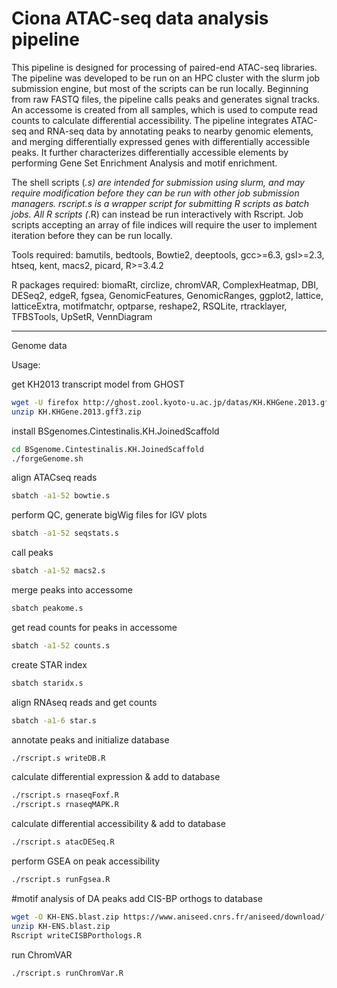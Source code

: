 # Ciona ATAC-seq data analysis pipeline
This pipeline is designed for processing of paired-end ATAC-seq libraries.
The pipeline was developed to be run on an HPC cluster with the slurm job submission engine, but most of the scripts can be run locally. Beginning from raw FASTQ files, the pipeline calls peaks and generates signal tracks. An accessome is created from all samples, which is used to compute read counts to calculate differential accessibility. The pipeline integrates ATAC-seq and RNA-seq data by annotating peaks to nearby genomic elements, and merging differentially expressed genes with differentially accessible peaks. It further characterizes differentially accessible elements by performing Gene Set Enrichment Analysis and motif enrichment.

The shell scripts (*.s) are intended for submission using slurm, and may require modification before they can be run with other job submission managers.
rscript.s is a wrapper script for submitting R scripts as batch jobs. All R scripts (*.R) can instead be run interactively with Rscript.
Job scripts accepting an array of file indices will require the user to implement iteration before they can be run locally.

Tools required: bamutils, bedtools, Bowtie2, deeptools, gcc>=6.3, gsl>=2.3, htseq, kent, macs2, picard, R>=3.4.2 

R packages required:  biomaRt, circlize, chromVAR, ComplexHeatmap, DBI, DESeq2, edgeR, fgsea, GenomicFeatures, GenomicRanges, ggplot2, lattice, latticeExtra, motifmatchr, optparse, reshape2, RSQLite, rtracklayer, TFBSTools, UpSetR, VennDiagram

----------------------------
Genome data

Usage:

get KH2013 transcript model from GHOST
```bash
wget -U firefox http://ghost.zool.kyoto-u.ac.jp/datas/KH.KHGene.2013.gff3.zip
unzip KH.KHGene.2013.gff3.zip
```

install BSgenomes.Cintestinalis.KH.JoinedScaffold
```bash
cd BSgenome.Cintestinalis.KH.JoinedScaffold
./forgeGenome.sh
```
align ATACseq reads
```bash
sbatch -a1-52 bowtie.s
```
perform QC, generate bigWig files for IGV plots
```bash
sbatch -a1-52 seqstats.s
```
call peaks
```bash
sbatch -a1-52 macs2.s
```
merge peaks into accessome
```bash
sbatch peakome.s
```
get read counts for peaks in accessome
```bash
sbatch -a1-52 counts.s
```
create STAR index
```bash
sbatch staridx.s
```
align RNAseq reads and get counts
```bash
sbatch -a1-6 star.s
```
annotate peaks and initialize database
```bash
./rscript.s writeDB.R
```
calculate differential expression & add to database
```bash
./rscript.s rnaseqFoxf.R
./rscript.s rnaseqMAPK.R
```
calculate differential accessibility & add to database
```bash
./rscript.s atacDESeq.R
```
perform GSEA on peak accessibility
```bash
./rscript.s runFgsea.R
```
#motif analysis of DA peaks
add CIS-BP orthogs to database
```bash
wget -O KH-ENS.blast.zip https://www.aniseed.cnrs.fr/aniseed/download/?file=data%2Fci%2FKH-ENS.blast.zip
unzip KH-ENS.blast.zip
Rscript writeCISBPorthologs.R
```
run ChromVAR
```bash
./rscript.s runChromVar.R
```
